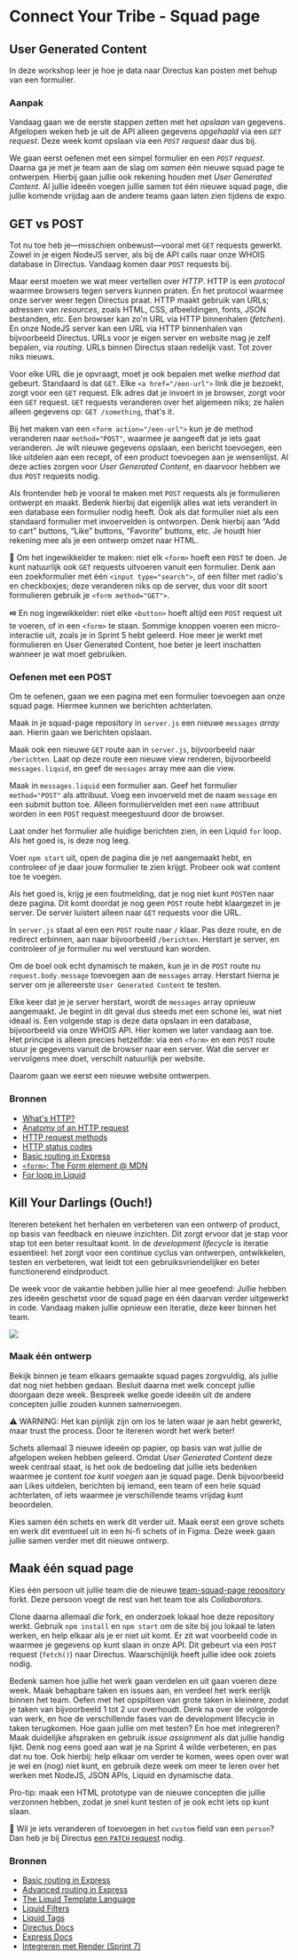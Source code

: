 
# Connect Your Tribe - Squad page

## User Generated Content

In deze workshop leer je hoe je data naar Directus kan posten met behup van een formulier.

### Aanpak

Vandaag gaan we de eerste stappen zetten met het _opslaan_ van gegevens. Afgelopen weken heb je uit de API alleen gegevens _opgehaald_ via een _`GET` request_. Deze week komt opslaan via een _`POST` request_ daar dus bij.

We gaan eerst oefenen met een simpel formulier en een _`POST` request_. Daarna ga je met je team aan de slag om _samen_ één nieuwe squad page te ontwerpen. Hierbij gaan jullie ook rekening houden met _User Generated Content_. Al jullie ideeën voegen jullie samen tot één nieuwe squad page, die jullie komende vrijdag aan de andere teams gaan laten zien tijdens de expo.


## GET vs POST

Tot nu toe heb je—misschien onbewust—vooral met `GET` requests gewerkt. Zowel in je eigen NodeJS server, als bij de API calls naar onze WHOIS database in Directus. Vandaag komen daar `POST` requests bij.

Maar eerst moeten we wat meer vertellen over _HTTP_. HTTP is een _protocol_ waarmee browsers tegen servers kunnen praten. Én het protocol waarmee onze server weer tegen Directus praat. HTTP maakt gebruik van URLs; adressen van _resources_, zoals HTML, CSS, afbeeldingen, fonts, JSON bestanden, etc. Een browser kan zo'n URL via HTTP binnenhalen (_fetchen_). En onze NodeJS server kan een URL via HTTP binnenhalen van bijvoorbeeld Directus. URLs voor je eigen server en website mag je zelf bepalen, via _routing_. URLs binnen Directus staan redelijk vast. Tot zover niks nieuws.

Voor elke URL die je opvraagt, moet je ook bepalen met welke _method_ dat gebeurt. Standaard is dat `GET`. Elke `<a href="/een-url">` link die je bezoekt, zorgt voor een `GET` request. Elk adres dat je invoert in je browser, zorgt voor een `GET` request. `GET` requests veranderen over het algemeen niks; ze halen alleen gegevens op: `GET /something`, that's it.

Bij het maken van een `<form action="/een-url">` kun je de method veranderen naar `method="POST"`, waarmee je aangeeft dat je iets gaat veranderen. Je wilt nieuwe gegevens opslaan, een bericht toevoegen, een like uitdelen aan een recept, of een product toevoegen aan je wensenlijst. Al deze acties zorgen voor _User Generated Content_, en daarvoor hebben we dus `POST` requests nodig.

Als frontender heb je vooral te maken met `POST` requests als je formulieren ontwerpt en maakt. Bedenk hierbij dat eigenlijk alles wat iets verandert in een database een formulier nodig heeft. Ook als dat formulier niet als een standaard formulier met invoervelden is ontworpen. Denk hierbij aan “Add to cart” buttons, “Like” buttons, “Favorite” buttons, etc. Je houdt hier rekening mee als je een ontwerp omzet naar HTML.

🔎 Om het ingewikkelder te maken: niet elk `<form>` hoeft een `POST` te doen. Je kunt natuurlijk ook `GET` requests uitvoeren vanuit een formulier. Denk aan een zoekformulier met één `<input type="search">`, of een filter met radio's en checkboxjes; deze veranderen niks op de server, dus voor dit soort formulieren gebruik je `<form method="GET">`.

⏯️ En nog ingewikkelder: niet elke `<button>` hoeft altijd een `POST` request uit te voeren, of in een `<form>` te staan. Sommige knoppen voeren een micro-interactie uit, zoals je in Sprint 5 hebt geleerd. Hoe meer je werkt met formulieren en User Generated Content, hoe beter je leert inschatten wanneer je wat moet gebruiken.

### Oefenen met een POST

Om te oefenen, gaan we een pagina met een formulier toevoegen aan onze squad page. Hiermee kunnen we berichten achterlaten.

Maak in je squad-page repository in `server.js` een nieuwe `messages` _array_ aan. Hierin gaan we berichten opslaan.

Maak ook een nieuwe `GET` route aan in `server.js`, bijvoorbeeld naar `/berichten`. Laat op deze route een nieuwe view renderen, bijvoorbeeld `messages.liquid`, en geef de `messages` array mee aan die view.

Maak in `messages.liquid` een formulier aan. Geef het formulier `method="POST"` als attribuut. Voeg een invoerveld met de naam `message` en een submit button toe. Alleen formuliervelden met een `name` attribuut worden in een `POST` request meegestuurd door de browser.

Laat onder het formulier alle huidige berichten zien, in een Liquid `for` loop. Als het goed is, is deze nog leeg.

Voer `npm start` uit, open de pagina die je net aangemaakt hebt, en controleer of je daar jouw formulier te zien krijgt. Probeer ook wat content toe te voegen.

Als het goed is, krijg je een foutmelding, dat je nog niet kunt `POST`en naar deze pagina. Dit komt doordat je nog geen `POST` route hebt klaargezet in je server. De server luistert alleen naar `GET` requests voor die URL.

In `server.js` staat al een een `POST` route naar `/` klaar. Pas deze route, en de redirect erbinnen, aan naar bijvoorbeeld `/berichten`. Herstart je server, en controleer of je formulier nu wel verstuurd kan worden.

Om de boel ook echt dynamisch te maken, kun je in de `POST` route nu `request.body.message` toevoegen aan de `messages` array. Herstart hierna je server om je allereerste `User Generated Content` te testen.

Elke keer dat je je server herstart, wordt de `messages` array opnieuw aangemaakt. Je begint in dit geval dus steeds met een schone lei, wat niet ideaal is. Een volgende stap is deze data opslaan in een database, bijvoorbeeld via onze WHOIS API. Hier komen we later vandaag aan toe. Het principe is alleen precies hetzelfde: via een `<form>` en een `POST` route stuur je gegevens vanuit de browser naar een server. Wat die server er vervolgens mee doet, verschilt natuurlijk per website.

Daarom gaan we eerst een nieuwe website ontwerpen.

### Bronnen

- [What's HTTP?](https://wizardzines.com/comics/whats-http/)
- [Anatomy of an HTTP request](https://wizardzines.com/comics/anatomy-http-request/)
- [HTTP request methods](https://wizardzines.com/comics/request-methods-1/)
- [HTTP status codes](https://wizardzines.com/comics/status-codes/)
- [Basic routing in Express](https://expressjs.com/en/starter/basic-routing.html)
- [`<form>`: The Form element @ MDN](https://developer.mozilla.org/en-US/docs/Web/HTML/Element/form)
- [For loop in Liquid](https://liquidjs.com/tags/for.html)


## Kill Your Darlings (Ouch!)  

Itereren betekent het herhalen en verbeteren van een ontwerp of product, op basis van feedback en nieuwe inzichten. Dit zorgt ervoor dat je stap voor stap tot een beter resultaat komt. In de _development lifecycle_ is iteratie essentieel: het zorgt voor een continue cyclus van ontwerpen, ontwikkelen, testen en verbeteren, wat leidt tot een gebruiksvriendelijker en beter functionerend eindproduct.

De week voor de vakantie hebben jullie hier al mee geoefend: Jullie hebben zes ideeën geschetst voor de squad page en één daarvan verder uitgewerkt in code. Vandaag maken jullie opnieuw een iteratie, deze keer binnen het team.

![](convergeren-divergeren.png)


### Maak één ontwerp

Bekijk binnen je team elkaars gemaakte squad pages zorgvuldig, als jullie dat nog niet hebben gedaan. Besluit daarna met welk concept jullie doorgaan deze week. Bespreek welke goede ideeën uit de andere concepten jullie zouden kunnen samenvoegen.

⚠️ WARNING: Het kan pijnlijk zijn om los te laten waar je aan hebt gewerkt, maar trust the process. Door te itereren wordt het werk beter!

Schets allemaal 3 nieuwe ideeën op papier, op basis van wat jullie de afgelopen weken hebben geleerd. Omdat _User Generated Content_ deze week centraal staat, is het ook de bedoeling dat jullie iets bedenken waarmee je content _toe kunt voegen_ aan je squad page. Denk bijvoorbeeld aan Likes uitdelen, berichten bij iemand, een team of een hele squad achterlaten, of iets waarmee je verschillende teams vrijdag kunt beoordelen.

Kies samen één schets en werk dit verder uit. Maak eerst een grove schets en werk dit eventueel uit in een hi-fi schets of in Figma. Deze week gaan jullie samen verder met dit nieuwe ontwerp.

<!--
Ook de foto van 'u bent nu hier' aanpassen en hier plaatsen, maar dan het pijltje een stapje verder plaatsen
-->


## Maak één squad page

Kies één persoon uit jullie team die de nieuwe [team-squad-page repository](https://github.com/fdnd-task/connect-your-tribe-team-squad-page) forkt. Deze persoon voegt de rest van het team toe als _Collaborators_.

Clone daarna allemaal _die_ fork, en onderzoek lokaal hoe deze repository werkt. Gebruik `npm install` en `npm start` om de site bij jou lokaal te laten werken, en help elkaar als je er niet uit komt. Er zit wat voorbeeld code in waarmee je gegevens op kunt slaan in onze API. Dit gebeurt via een `POST` request (`fetch()`) naar Directus. Waarschijnlijk heeft jullie idee ook zoiets nodig.

Bedenk samen hoe jullie het werk gaan verdelen en uit gaan voeren deze week. Maak behapbare taken en issues aan, en verdeel het werk eerlijk binnen het team. Oefen met het opsplitsen van grote taken in kleinere, zodat je taken van bijvoorbeeld 1 tot 2 uur overhoudt. Denk na over de volgorde van werk, en hoe de verschillende fases van de development lifecycle in taken terugkomen. Hoe gaan jullie om met testen? En hoe met integreren? Maak duidelijke afspraken en gebruik _issue assignment_ als dat jullie handig lijkt. Denk nog eens goed aan wat je na Sprint 4 wilde verbeteren, en pas dat nu toe. Ook hierbij: help elkaar om verder te komen, wees open over wat je wel en (nog) niet kunt, en gebruik deze week om meer te leren over het werken met NodeJS, JSON APIs, Liquid en dynamische data.

Pro-tip: maak een HTML prototype van de nieuwe concepten die jullie verzonnen hebben, zodat je snel kunt testen of je ook echt iets op kunt slaan.

💪 Wil je iets veranderen of toevoegen in het `custom` field van een `person`? Dan heb je bij Directus [een `PATCH` request](https://directus.io/docs/api/items#update-an-item) nodig.


### Bronnen

- [Basic routing in Express](https://expressjs.com/en/starter/basic-routing.html)
- [Advanced routing in Express](https://expressjs.com/en/guide/routing.html)
- [The Liquid Template Language](https://liquidjs.com/tutorials/intro-to-liquid.html)
- [Liquid Filters](https://liquidjs.com/filters/overview.html)
- [Liquid Tags](https://liquidjs.com/tags/overview.html)
- [Directus Docs](https://directus.io/docs/api)
- [Express Docs](https://expressjs.com/en/5x/api.html)
- [Integreren met Render (Sprint 7)](https://github.com/fdnd-task/connect-your-tribe-profile-card/blob/main/docs/visitekaartje-met-nodejs.md#visitekaartje-integreren-en-live-testen)